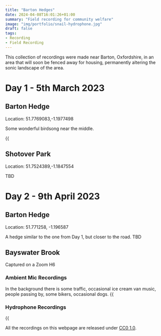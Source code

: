 ```yaml
---
title: "Barton Hedges"
date: 2024-04-08T16:01:26+01:00
summary: "Field recording for community welfare"
image: "img/portfolio/snail-hydrophone.jpg"
draft: false
tags:
- Recording
- Field Recording
---
```


This collection of recordings were made near Barton, Oxfordshire, in an area that will soon be fenced away for housing, permanently altering the sonic landscape of the area.


# Day 1 - 5th March 2023
## Barton Hedge
Location: 51.7769083,-1.1977498

Some wonderful birdsong near the middle.

{{<audio src="audio/barton/Barton Hedge, Day 1, 51.7769083,-1.1977498. H2n, Rough Long Cut, Most Voices Removed, Master.mp3">}}


## Shotover Park
Location: 51.7524389,-1.1847554

TBD

# Day 2 - 9th April 2023

## Barton Hedge
Location: 51.771258, -1.196587

A hedge similar to the one from Day 1, but closer to the road.
TBD

## Bayswater Brook

Captured on a Zoom H6




### Ambient Mic Recordings

In the background there is some traffic, occasional ice cream van music, people passing by, some bikers, occasional dogs.
{{<audio src="audio/barton/Bayswater Brook, 09-04-2023_Water Flowing, Position 1, Birdsong Develops Towards End_Stereo.mp3">}}



### Hydrophone Recordings

{{<audio src="audio/barton/Bayswater Brook, 09-04-2023_Water Flowing, Position 1, Long Take_Hydrophone_short.mp3">}}
{{<audio src="audio/barton/Bayswater Brook, 09-04-2023_Water Running Deeper, Position 2, Thicker_Hydrophone.mp3">}}
{{<audio src="audio/barton/Bayswater Brook, 09-04-2023_Water Tinkling at Surface, Position 2, Short_Hydrophone.mp3">}}

All the recordings on this webpage are released under [CC0 1.0](https://creativecommons.org/publicdomain/zero/1.0/?ref=chooser-v1).